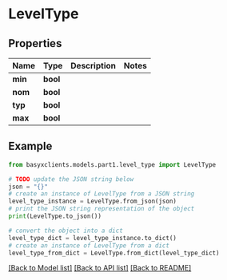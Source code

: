 # LevelType


## Properties

Name | Type | Description | Notes
------------ | ------------- | ------------- | -------------
**min** | **bool** |  | 
**nom** | **bool** |  | 
**typ** | **bool** |  | 
**max** | **bool** |  | 

## Example

```python
from basyxclients.models.part1.level_type import LevelType

# TODO update the JSON string below
json = "{}"
# create an instance of LevelType from a JSON string
level_type_instance = LevelType.from_json(json)
# print the JSON string representation of the object
print(LevelType.to_json())

# convert the object into a dict
level_type_dict = level_type_instance.to_dict()
# create an instance of LevelType from a dict
level_type_from_dict = LevelType.from_dict(level_type_dict)
```
[[Back to Model list]](../README.md#documentation-for-models) [[Back to API list]](../README.md#documentation-for-api-endpoints) [[Back to README]](../README.md)


